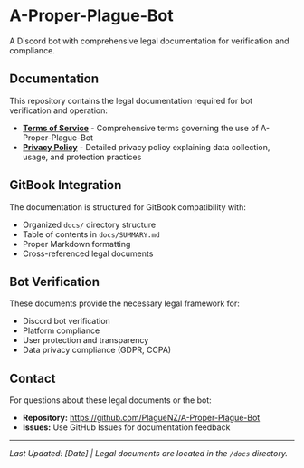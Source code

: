 # A-Proper-Plague-Bot

A Discord bot with comprehensive legal documentation for verification and compliance.

## Documentation

This repository contains the legal documentation required for bot verification and operation:

- **[Terms of Service](docs/terms-of-service.md)** - Comprehensive terms governing the use of A-Proper-Plague-Bot
- **[Privacy Policy](docs/privacy-policy.md)** - Detailed privacy policy explaining data collection, usage, and protection practices

## GitBook Integration

The documentation is structured for GitBook compatibility with:
- Organized `docs/` directory structure
- Table of contents in `docs/SUMMARY.md`
- Proper Markdown formatting
- Cross-referenced legal documents

## Bot Verification

These documents provide the necessary legal framework for:
- Discord bot verification
- Platform compliance
- User protection and transparency
- Data privacy compliance (GDPR, CCPA)

## Contact

For questions about these legal documents or the bot:
- **Repository:** https://github.com/PlagueNZ/A-Proper-Plague-Bot
- **Issues:** Use GitHub Issues for documentation feedback

---

*Last Updated: [Date] | Legal documents are located in the `/docs` directory.*
